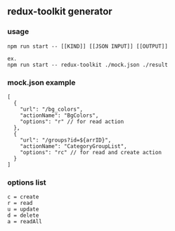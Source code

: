 ## redux-toolkit generator
### usage
```
npm run start -- [[KIND]] [[JSON INPUT]] [[OUTPUT]]

ex.
npm run start -- redux-toolkit ./mock.json ./result 
```
### mock.json example
```
[
  {
    "url": "/bg_colors",
    "actionName": "BgColors",
    "options": "r" // for read action
  },
  {
    "url": "/groups?id=${arrID}",
    "actionName": "CategoryGroupList",
    "options": "rc" // for read and create action
  }
]
```

### options list
```
c = create
r = read
u = update
d = delete
a = readAll
```
